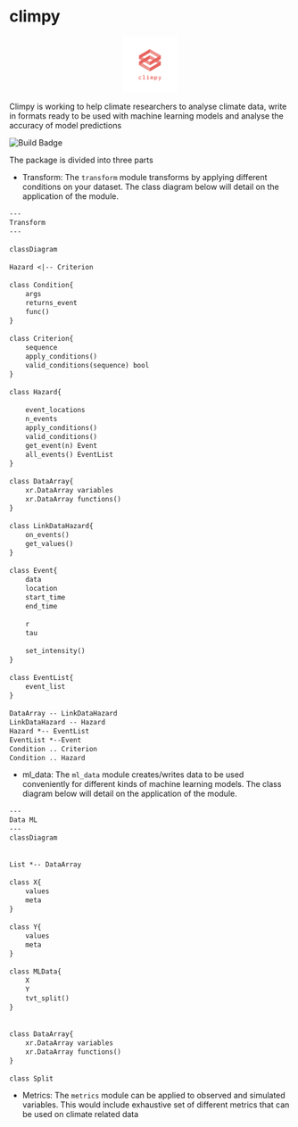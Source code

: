 # climpy

<center> <img src="climpy.png" alt="logo" style="width:100px;"/></center> 

Climpy is working to help climate researchers to analyse climate data, write in formats ready to be used with machine learning models and analyse the accuracy of model predictions

![Build Badge](https://github.com/climai/climpy/actions/workflows/python-app.yml/badge.svg)

The package is divided into three parts
- Transform: The `transform` module transforms by applying different conditions on your dataset. The class diagram below will detail on the application of the module.

```mermaid
---
Transform
---

classDiagram

Hazard <|-- Criterion

class Condition{
    args
    returns_event
    func()
}

class Criterion{
    sequence
    apply_conditions()
    valid_conditions(sequence) bool
}

class Hazard{

    event_locations
    n_events
    apply_conditions()
    valid_conditions()
    get_event(n) Event
    all_events() EventList
}

class DataArray{
    xr.DataArray variables
    xr.DataArray functions()
}

class LinkDataHazard{
    on_events()
    get_values()
}

class Event{
    data
    location
    start_time
    end_time
    
    r
    tau

    set_intensity()
}

class EventList{
    event_list
}

DataArray -- LinkDataHazard
LinkDataHazard -- Hazard
Hazard *-- EventList
EventList *--Event
Condition .. Criterion
Condition .. Hazard
```

- ml_data: The `ml_data` module creates/writes data to be used conveniently for different kinds of machine learning models. The class diagram below will detail on the application of the module.

```mermaid
---
Data ML
---
classDiagram


List *-- DataArray

class X{
    values
    meta
}

class Y{
    values
    meta
}

class MLData{
    X
    Y
    tvt_split()
}


class DataArray{
    xr.DataArray variables
    xr.DataArray functions()
}

class Split

```

- Metrics: The `metrics` module can be applied to observed and simulated variables. This would include exhaustive set of different metrics that can be used on climate related data
